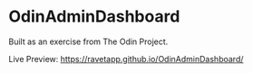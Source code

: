 # OdinAdminDashboard
Built as an exercise from The Odin Project.

Live Preview: https://ravetapp.github.io/OdinAdminDashboard/
